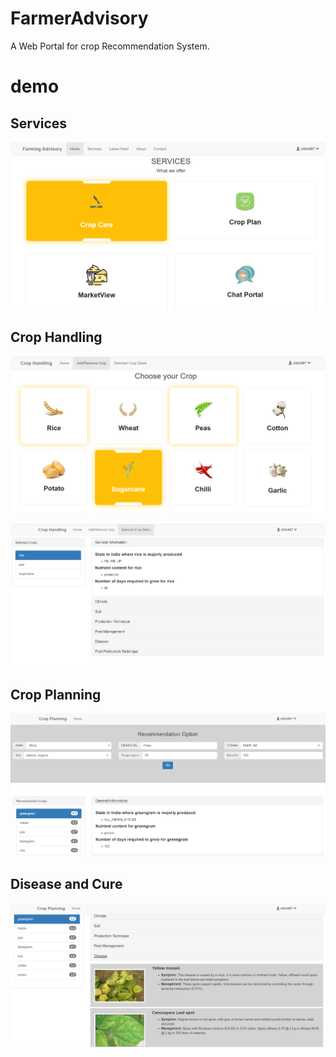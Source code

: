 # FarmerAdvisory
A  Web Portal for crop Recommendation System.
# demo
## Services
![](demo-images/Services.png)

## Crop Handling
![](demo-images/choose_crop.png)

![](demo-images/SelectedCropDetail.png)

## Crop Planning
![](demo-images/CropRecommendation.png)

## Disease and Cure
![](demo-images/Disease.png)
